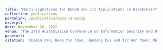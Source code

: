 ```yaml
---
title: "Multi-signatures for ECDSA and its Applications in Blockchain"
collection: publications
permalink: /publication/2022-11-acisp
excerpt: ''
date: Novermber 28, 2022
venue: 'The 27th Australasian Conference on Information Security and Privacy, (ACISP 2022) Wollongong, Australia, November 28-30, 2022'
paperurl: ''
citation: 'Shimin Pan, Kwan Yin Chan, Handong Cui and Tsz Hon Yuen: Multi-signatures for ECDSA and its Applications in Blockchain. To appear in ACISP 2022.'
---
```


